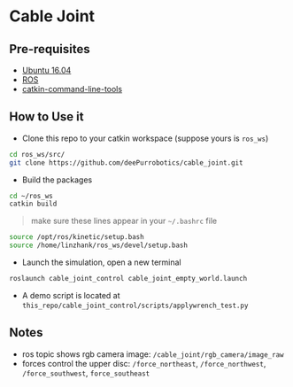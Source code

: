 # Cable Joint

## Pre-requisites
- [Ubuntu 16.04](http://releases.ubuntu.com/16.04/)
- [ROS](http://www.ros.org/)
- [catkin-command-line-tools](https://catkin-tools.readthedocs.io/en/latest/)

## How to Use it
- Clone this repo to your catkin workspace (suppose yours is `ros_ws`)

``` bash
cd ros_ws/src/
git clone https://github.com/deePurrobotics/cable_joint.git
```
- Build the packages

``` bash
cd ~/ros_ws
catkin build
```
> make sure these lines appear in your `~/.bashrc` file
>
``` bash
source /opt/ros/kinetic/setup.bash
source /home/linzhank/ros_ws/devel/setup.bash

```
>
- Launch the simulation, open a new terminal

``` bash
roslaunch cable_joint_control cable_joint_empty_world.launch
```
- A demo script is located at `this_repo/cable_joint_control/scripts/applywrench_test.py`

## Notes
- ros topic shows rgb camera image: `/cable_joint/rgb_camera/image_raw`
- forces control the upper disc: `/force_northeast`, `/force_northwest`, `/force_southwest`, `force_southeast`

